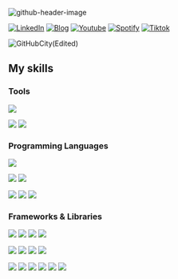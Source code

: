 ![github-header-image](https://user-images.githubusercontent.com/75077747/171788190-064afc38-c07f-4da4-82eb-733d0e7f95c3.png)

[![LinkedIn](https://img.shields.io/badge/LinkedIn-000000?style=for-the-badge&logo=linkedin&logoColor=1877f2)](https://www.linkedin.com/in/fang-lee/)
[![Blog](https://img.shields.io/badge/Blogger-000000?style=for-the-badge&logo=blogger)](https://fanglee2003.blogspot.com/)
[![Youtube](https://img.shields.io/badge/Youtube-000000?style=for-the-badge&logo=youtube&logoColor=FF0000)](https://www.youtube.com/channel/UCE2DVy3_Pk3BdVUAs6U-3cg)
[![Spotify](https://img.shields.io/badge/Spotify-000000?style=for-the-badge&logo=spotify)](https://open.spotify.com/show/6Kao4TUU5T9zvGf0eXwiPL)
[![Tiktok](https://img.shields.io/badge/Tiktok-000000?style=for-the-badge&logo=tiktok&logoColor=FF0000)](https://www.tiktok.com/@fanglee2003)

<!-- [![Typing SVG](https://readme-typing-svg.herokuapp.com?duration=2000&background=000000&color=FFFFFFDF&width=450&lines=🔭I’m+looking+to+work+on+Singapore;🌱I+have+only+1+year+of+experience+but+;will+always+do+the+task+over+and+over;until+it+works+best.;+And+if+you're+still+not+satisfied%2C+;you+don't+have+to+pay+me+anything.)](https://git.io/typing-svg) -->

![GitHubCity(Edited)](https://user-images.githubusercontent.com/75077747/185724984-763da40c-aadf-4ed7-9adc-79233153f0fa.gif)

## My skills

### Tools

<img src = "https://img.shields.io/badge/GIT-E44C30?style=for-the-badge&logo=git&logoColor=white"> 

<img src = "https://img.shields.io/badge/PowerBI-F2C811?style=for-the-badge&logo=Power%20BI&logoColor=white"> <img src = "https://img.shields.io/badge/Figma-1e1e1e?style=for-the-badge&logo=figma&logoColor=#F24E1E"> 

### Programming Languages

<img src = "https://img.shields.io/badge/Python-darkblue?style=for-the-badge&logo=python&logoColor=FFD43B">

<img src = "https://img.shields.io/badge/C%2B%2B-00599C?style=for-the-badge&logo=c%2B%2B&logoColor=white"> <img src = "https://img.shields.io/badge/java-%23ED8B00.svg?style=for-the-badge&logo=openjdk&logoColor=white">

<img src = "https://img.shields.io/badge/HTML5-E34F26?style=for-the-badge&logo=html5&logoColor=white"> <img src = "https://img.shields.io/badge/SASS-CC6699?style=for-the-badge&logo=sass&logoColor=white"> <img src = "https://img.shields.io/badge/JavaScript-323330?style=for-the-badge&logo=javascript&logoColor=F7DF1E"> 

### Frameworks & Libraries

<img src = "https://img.shields.io/badge/React-20232A?style=for-the-badge&logo=react&logoColor=61DAFB"> <img src = "https://img.shields.io/badge/Node.js-339933?style=for-the-badge&logo=node.js&logoColor=white"> <img src = "https://img.shields.io/badge/laravel-%23FF2D20.svg?style=for-the-badge&logo=laravel&logoColor=white"> <img src = "https://img.shields.io/badge/MySQL-4479A1?style=for-the-badge&logo=mysql&logoColor=white">

<img src = "https://img.shields.io/badge/PyTorch-EE4C2C?style=for-the-badge&logo=PyTorch&logoColor=white"> <img src = "https://img.shields.io/badge/Keras-D00000?style=for-the-badge&logo=Keras&logoColor=white"> <img src = "https://img.shields.io/badge/TensorFlow-FF6F00?style=for-the-badge&logo=tensorflow&logoColor=white"> <img src = "https://img.shields.io/badge/Streamlit-FF4B4B?style=for-the-badge&logo=Streamlit&logoColor=white">

<img src = "https://img.shields.io/badge/Weights_&_Biases-FFBE00?style=for-the-badge&logo=WeightsAndBiases&logoColor=white"> <img src = "https://img.shields.io/badge/Matplotlib-%23ffffff.svg?style=for-the-badge&logo=Matplotlib&logoColor=black"> <img src = "https://img.shields.io/badge/Numpy-777BB4?style=for-the-badge&logo=numpy&logoColor=white"> <img src = "https://img.shields.io/badge/Pandas-2C2D72?style=for-the-badge&logo=pandas&logoColor=white"> <img src = "https://img.shields.io/badge/scikit_learn-F7931E?style=for-the-badge&logo=scikit-learn&logoColor=white"> <img src = "https://img.shields.io/badge/OpenCV-27338e?style=for-the-badge&logo=OpenCV&logoColor=white">

